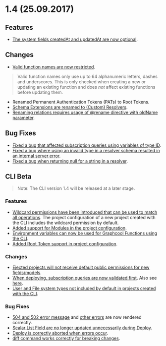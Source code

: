 # 1.4 (25.09.2017)

## Features

* [The system fields createdAt and updatedAt are now optional](https://github.com/graphcool/graphcool/issues/452).

## Changes

* [Valid function names are now restricted](https://github.com/graphcool/graphcool/issues/538).
> Valid function names only use up to 64 alphanumeric letters, dashes and underscores. This is only checked when creating a new or updating an existing function and does *not* affect existing functions before updating them.
* Renamed Permanent Authentication Tokens (PATs) to Root Tokens.
* [Schema Extensions are renamed to (Custom) Resolvers](https://github.com/graphcool/graphcool/issues/461).
* [Renaming relations requires usage of @rename directive with oldName parameter](https://github.com/graphcool/graphcool/issues/534).

## Bug Fixes

* [Fixed a bug that affected subscription queries using variables of type ID](https://github.com/graphcool/graphcool/issues/567).
* [Fixed a bug where using an invalid type in a resolver schema resulted in an internal server error](https://github.com/graphcool/graphcool/issues/413).
* [Fixed a bug when returning null for a string in a resolver](https://github.com/graphcool/graphcool/issues/559).

## CLI Beta

> Note: The CLI version 1.4 will be released at a later stage.

### Features

* [Wildcard permissions have been introduced that can be used to match all operations](https://github.com/graphcool/graphcool/issues/521). The project configuration of a new project created with the CLI includes the wildcard permission by default.
* [Added support for Modules in the project configuration](https://github.com/graphcool/graphcool/issues/523).
* [Environment variables can now be used for Graphcool Functions using the CLI](https://github.com/graphcool/graphcool/issues/548).
* [Added Root Token support in project configuration](https://github.com/graphcool/graphcool/issues/536).

### Changes

* [Ejected projects will not receive default public permissions for new fields/models](https://github.com/graphcool/graphcool/issues/459).
* [When deploying, subscription queries are now validated first](https://github.com/graphcool/graphcool/issues/464). Also see [here](https://github.com/graphcool/graphcool/issues/465).
* [User and File system types not included by default in projects created with the CLI](https://github.com/graphcool/graphcool/issues/151).

### Bug Fixes

* [504 and 502 error message](https://github.com/graphcool/graphcool/issues/458) and [other errors](https://github.com/graphcool/graphcool/issues/520) are now rendered correctly.
* [Scalar List Field are no longer updated unnecessarily during Deploy](https://github.com/graphcool/graphcool/issues/463).
* [Deploy is correctly aborted when errors occur](https://github.com/graphcool/graphcool/issues/540).
* [diff command works correctly for breaking changes](https://github.com/graphcool/graphcool/issues/557).



